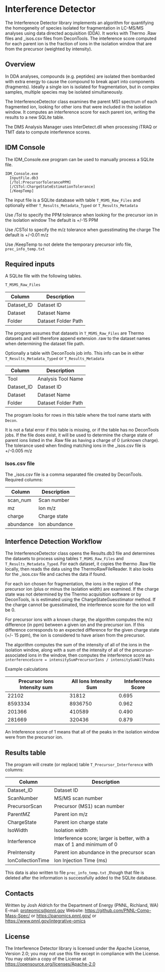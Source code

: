 # Interference Detector

The Interference Detector library implements an algorithm for quantifying
the homogeneity of species isolated for fragmentation in
LC-MS/MS analyses using data directed acquisition (DDA).
It works with Thermo .Raw files and _isos.csv files from DeconTools.
The inteference score computed for each parent ion is the
fraction of ions in the isolation window that are from the precursor
(weighted by intensity).

## Overview

In DDA analyses, compounds (e.g. peptides) are isolated then 
bombarded with extra energy to cause the compound to break apart
into components (fragments).  Ideally a single ion is isolated 
for fragmentation, but in complex samples, multiple species 
may be isolated simultaneously.

The InterferenceDetector class examines the parent MS1 spectrum
of each fragmented ion, looking for other ions that were included 
in the isolation window.  It computes an interference score 
for each parent ion, writing the results to a new SQLite table.

The DMS Analysis Manager uses InterDetect.dll when processing
iTRAQ or TMT data to compute interference scores.

## IDM Console

The IDM_Console.exe program can be used to manually process a SQLite file.

```
IDM_Console.exe 
  InputFile.db3
  [/Tol:PrecursorTolerancePPM] 
  [/CSTol:ChargeStateEstimationTolerance] 
  [/KeepTemp]
```

The input file is a SQLite database with table `T_MSMS_Raw_Files` 
and optionally either `T_Results_Metadata_Typed` or `T_Results_Metadata`

Use /Tol to specify the PPM tolerance when looking for the precursor ion in the isolation window
The default is +/-15 PPM

Use /CSTol to specify the m/z tolerance when guesstimating the charge
The default is +/-0.01 m/z

Use /KeepTemp to not delete the temporary precursor info file, `prec_info_temp.txt`


## Required inputs

A SQLite file with the following tables.

`T_MSMS_Raw_Files`

| Column     | Description    |
|------------|----------------|
| Dataset_ID | Dataset ID     |
| Dataset    | Dataset Name   |
| Folder     | Dataset Folder Path |

The program assumes that datasets in `T_MSMS_Raw_Files` are Thermo datasets
and will therefore append extension .raw to the dataset names when determining
the dataset file path.

Optionally a table with DeconTools job info.  This info can be 
in either `T_Results_Metadata_Typed` or `T_Results_Metadata`

| Column     | Description         |
|------------|---------------------|
| Tool       | Analysis Tool Name  |
| Dataset_ID | Dataset ID          |
| Dataset    | Dataset Name        |
| Folder     | Dataset Folder Path |

The program looks for rows in this table where the tool name starts with `Decon`.

It is not a fatal error if this table is missing, or if the table has no DeconTools jobs.
If the file does exist, it will be used to determine the charge state of parent ions
listed in the .Raw file as having a charge of 0 (unknown charge).  The tolerance used
when finding matching ions in the _isos.csv file is +/-0.005 m/z

### Isos.csv file

The _isos.csv file is a comma separated file created by DeconTools.  Required columns:

| Column     | Description   |
|------------|---------------|
| scan_num   | Scan number   |
| mz         | Ion m/z       |
| charge     | Charge state  |
| abundance  | Ion abundance |


## Interfence Detection Workflow

The InterferenceDetector class opens the Results.db3 file and determines 
the datasets to process using tables `T_MSMS_Raw_Files` and `T_Results_Metadata_Typed`. 
For each dataset, it copies the thermo .Raw file locally, then reads the data
using the ThermoRawFileReader. It also looks for the _isos.csv file and 
caches the data if found.

For each ion chosen for fragmentation, the ions in the region of the precursor ion
(plus or minus the isolation width) are examined. If the charge state
was not determined by the Thermo acquisition software or by DeconTools,
is is estimated using the ChargeStateGuesstimator method.  If the charge cannot be
guesstimated, the interference score for the ion will be 0.

For precursor ions with a known charge, the algorithm computes the m/z difference
(in ppm) between a given ion and the precursor ion.  If this difference corresponds
to an expected difference for the given charge state (+/- 15 ppm), the ion is considered
to have arisen from the precursor.

The algorithm computes the sum of the intensity of all of the ions in the isolation window,
along with a sum of the intensity of all of the precursor-associated ions in the window,
then computes the interference score as
`interferenceScore = intensitySumPrecursorIons / intensitySumAllPeaks`

Example calculations

| Precursor Ions Intensity sum | All Ions Intensity Sum | Inteference Score |
|------------------------------|------------------------|-------------------|
| 22102                        | 31812                  | 0.695             |
| 8593334                      | 8936750                | 0.962             |
| 201366                       | 410589                 | 0.490             |
| 281669                       | 320436                 | 0.879             |

An Inteference score of 1 means that all of the peaks in the 
isolation window were from the precursor ion.

## Results table

The program will create (or replace) table `T_Precursor_Interference` with columns:

| Column            | Description             |
|-------------------|-------------------------|
| Dataset_ID        | Dataset ID              |
| ScanNumber        | MS/MS scan number       |
| PrecursorScan     | Precursor (MS1) scan number |
| ParentMZ          | Parent ion m/z          |
| ChargeState       | Parent ion charge state |
| IsoWidth          | Isolation width         |
| Interference      | Interference score; larger is better, with a max of 1 and minimum of 0 |
| PreIntensity      | Parent ion abundance in the precursor scan                             |
| IonCollectionTime | Ion Injection Time (ms)                                                |

This data is also written to file `prec_info_temp.txt` ,though that file 
is deleted after the information is successfully added to the SQLite database.

## Contacts

Written by Josh Aldrich for the Department of Energy (PNNL, Richland, WA) \
E-mail: proteomics@pnnl.gov
Website: https://github.com/PNNL-Comp-Mass-Spec/ or https://panomics.pnnl.gov/ or https://www.pnnl.gov/integrative-omics

## License

The Interference Detector library is licensed under the Apache License, Version 2.0; you may not use this 
file except in compliance with the License.  You may obtain a copy of the 
License at https://opensource.org/licenses/Apache-2.0
